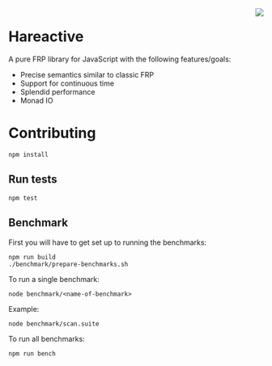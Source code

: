 <img align="right" src="https://avatars0.githubusercontent.com/u/21360882?v=3&s=200">

# Hareactive

A pure FRP library for JavaScript with the following features/goals:

* Precise semantics similar to classic FRP
* Support for continuous time
* Splendid performance
* Monad IO

# Contributing

```
npm install
```

## Run tests

```
npm test
```

## Benchmark

First you will have to get set up to running the benchmarks:

```
npm run build
./benchmark/prepare-benchmarks.sh
```

To run a single benchmark:
```
node benchmark/<name-of-benchmark>
```

Example:
```
node benchmark/scan.suite
```

To run all benchmarks:

```
npm run bench
```
